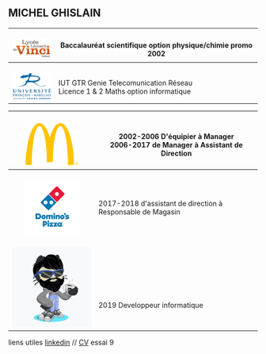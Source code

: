## MICHEL GHISLAIN 



| <br> ![Image](lycée.png) <br> | <br> Baccalauréat scientifique option physique/chimie promo 2002  |
| :---: | --- |
| <br> ![Image](univ.png) <br> | <br>  IUT GTR Genie Telecomunication Réseau <br> Licence 1 & 2 Maths option informatique |


| <br> ![Image](mc.png) <br>| <br> 2002-2006 D'équipier à Manager <br> 2006-2017 de Manager à Assistant de Direction|
|:---:|---|
| <br> ![Image](dom.png) <br> | <br> 2017-2018 d'assistant de direction à Responsable de Magasin|
| <br> ![Image](cat.png) <br> | <br> <br> <br> <br> <br> 2019 Developpeur informatique|



liens utiles [linkedin](https://www.linkedin.com/in/ghislain-michel-31b024153/) // [CV](CV_Ghislain_Michel_M2i.docx) essai 9



 
 
